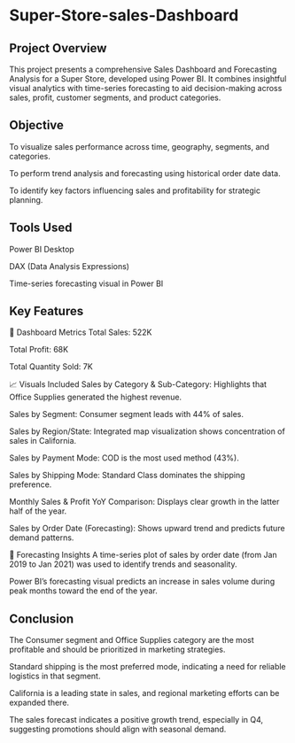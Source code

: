 # Super-Store-sales-Dashboard

## Project Overview
This project presents a comprehensive Sales Dashboard and Forecasting Analysis for a Super Store, developed using Power BI. It combines insightful visual analytics with time-series forecasting to aid decision-making across sales, profit, customer segments, and product categories.


## Objective
To visualize sales performance across time, geography, segments, and categories.

To perform trend analysis and forecasting using historical order date data.

To identify key factors influencing sales and profitability for strategic planning.

## Tools Used
Power BI Desktop

DAX (Data Analysis Expressions)

Time-series forecasting visual in Power BI

## Key Features

🔷 Dashboard Metrics
Total Sales: 522K

Total Profit: 68K

Total Quantity Sold: 7K

📈 Visuals Included
Sales by Category & Sub-Category: Highlights that Office Supplies generated the highest revenue.

Sales by Segment: Consumer segment leads with 44% of sales.

Sales by Region/State: Integrated map visualization shows concentration of sales in California.

Sales by Payment Mode: COD is the most used method (43%).

Sales by Shipping Mode: Standard Class dominates the shipping preference.

Monthly Sales & Profit YoY Comparison: Displays clear growth in the latter half of the year.

Sales by Order Date (Forecasting): Shows upward trend and predicts future demand patterns.

🔮 Forecasting Insights
A time-series plot of sales by order date (from Jan 2019 to Jan 2021) was used to identify trends and seasonality.

Power BI’s forecasting visual predicts an increase in sales volume during peak months toward the end of the year.

## Conclusion

The Consumer segment and Office Supplies category are the most profitable and should be prioritized in marketing strategies.

Standard shipping is the most preferred mode, indicating a need for reliable logistics in that segment.

California is a leading state in sales, and regional marketing efforts can be expanded there.

The sales forecast indicates a positive growth trend, especially in Q4, suggesting promotions should align with seasonal demand.
